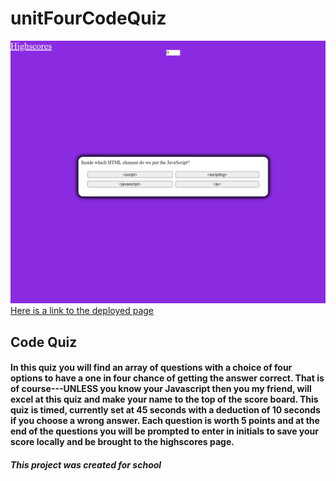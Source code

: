 # unitFourCodeQuiz
![Screenshot of page](assets/screenshot.png "Screenshot of page")
[Here is a link to the deployed page](https://amber-robeck.github.io/unitFourCodeQuiz/ "Password generator")

## Code Quiz

#### In this quiz you will find an array of questions with a choice of four options to have a one in four chance of getting the answer correct. That is of course---UNLESS you know your Javascript then you my friend, will excel at this quiz and make your name to the top of the score board. This quiz is timed, currently set at 45 seconds with a deduction of 10 seconds if you choose a wrong answer. Each question is worth 5 points and at the end of the questions you will be prompted to enter in initials to save your score locally and be brought to the highscores page.

##### This project was created for school
